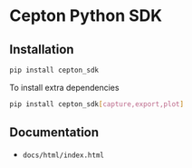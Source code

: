 Cepton Python SDK
=================

## Installation

```sh
pip install cepton_sdk
```

To install extra dependencies

```sh
pip install cepton_sdk[capture,export,plot]
```

## Documentation

- `docs/html/index.html`
